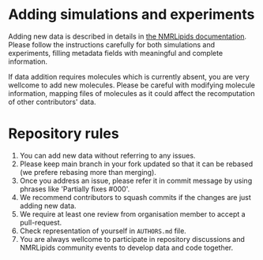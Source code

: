# Adding simulations and experiments

Adding new data is described in details in [the NMRLipids documentation](https://nmrlipids.github.io/). Please follow the instructions carefully for both simulations and experiments, filling metadata fields with meaningful and complete information.

If data addition requires molecules which is currently absent, you are very wellcome to add new molecules. Please be careful with modifying molecule information, mapping files of molecules as it could affect the recomputation of other contributors' data.

# Repository rules

1. You can add new data without referring to any issues.
1. Please keep main branch in your fork updated so that it can be rebased (we prefere rebasing more than merging).
2. Once you address an issue, please refer it in commit message by using phrases like 'Partially fixes #000'.
3. We recommend contributors to squash commits if the changes are just adding new data.
4. We require at least one review from organisation member to accept a pull-request.
5. Check representation of yourself in `AUTHORS.md` file.
6. You are always wellcome to participate in repository discussions and NMRLipids community events to develop data and code together.

